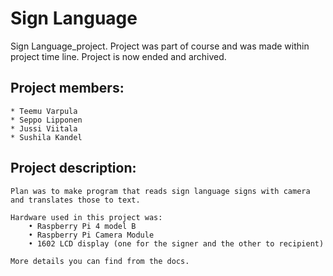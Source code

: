 # Sign Language

Sign Language_project. 
    Project was part of course and was made within project time line. Project is now ended and archived.

## Project members:

    * Teemu Varpula
    * Seppo Lipponen
    * Jussi Viitala
    * Sushila Kandel

## Project description:

    Plan was to make program that reads sign language signs with camera and translates those to text.
    
    Hardware used in this project was:
        • Raspberry Pi 4 model B
    	• Raspberry Pi Camera Module
    	• 1602 LCD display (one for the signer and the other to recipient)
    
    More details you can find from the docs.
